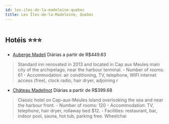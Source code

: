 ```yaml
---
id: les-iles-de-la-madeleine-quebec
title: Les Îles-de-la-Madeleine, Quebec
---
```


<center><img src="http://www.hotelresb2b.com/images/hoteles/578855_foto_1.jpeg" alt="" /></center>


## Hotéis ⭐️⭐️⭐️

-    [Auberge Madeli](https://www.hurb.com/aud/https://www.hurb.com/hoteis/les-iles-de-la-madeleine/auberge-madeli-JNP-JP072330?cmp=18055) Diárias a partir de R$449.63
   > Standard inn renovated in 2013 and located in Cap aux Meules main city of the archipelago, near the harbour terminal. - Number of rooms: 61 - Accommodation: air conditioning, TV, telephone, WIFI internet access (free), clock radio, hair dryer, adjoining r
-    [Château Madelinot](https://www.hurb.com/aud/https://www.hurb.com/hoteis/les-iles-de-la-madeleine/chateau-madelinot-JNP-JP836394?cmp=18055) Diárias a partir de R$399.68
   > Classic hotel on Cap-aux-Meules Island overlooking the sea and near the harbour front. - Number of rooms: 120 - Accommodation: TV, telephone, hair dryer, rollaway bed $12. - Facilities: restaurant, bar, indoor pool, sauna, hot tub, parking free. Wheelchai
